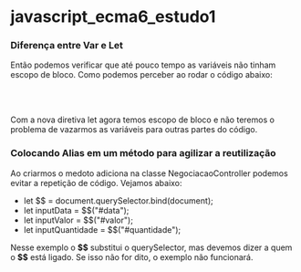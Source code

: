 # javascript_ecma6_estudo1

<h3>Diferença entre Var e Let</h3>

<p>
Então podemos verificar que até pouco tempo as variáveis não tinham escopo de bloco. Como podemos perceber ao rodar o código abaixo:</br>
</p>

</br>
        <script
        </br>>
           for(var x=1; x<=100; x++){
        </br>
               var nome = "Ed";
        </br>
               console.log(x);
        </br>
           }
        </br>
           console.log(x);
        </br>
           console.log(nome);
        </br>
        </script>
        </br>
</p>
<p>Com a nova diretiva let agora temos escopo de bloco e não teremos o problema de vazarmos as variáveis para outras partes do código.
</p>

<h3>Colocando Alias em um método para agilizar a reutilização</h3>

<p>Ao criarmos o medoto adiciona na classe NegociacaoController podemos evitar a repetição de código. Vejamos abaixo:
</p>

<ul>
    <li>let $$ = document.querySelector.bind(document);</li>
    <li>let inputData = $$("#data");</li>
    <li>let inputValor = $$("#valor");</li>
    <li>let inputQuantidade = $$("#quantidade");</li>
</ul>

<p>Nesse exemplo o <b>$$</b> substitui o querySelector, mas devemos dizer a quem o <b>$$</b> está ligado. Se isso não for dito, o exemplo não funcionará.

